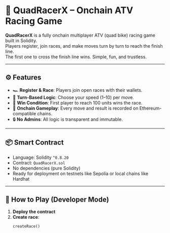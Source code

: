 # 🏁 QuadRacerX – Onchain ATV Racing Game  
   
**QuadRacerX** is a fully onchain multiplayer ATV (quad bike) racing game built in Solidity.  
Players register, join races, and make moves turn by turn to reach the finish line.   
The first one to cross the finish line wins. Simple, fun, and trustless.  

---

## ⚙️ Features 

- 🏎️ **Register & Race**: Players join open races with their wallets.
- 🧠 **Turn-Based Logic**: Choose your speed (1–10) per move.
- 🏁 **Win Condition**: First player to reach 100 units wins the race.   
- 📜 **Onchain Gameplay**: Every move and result is recorded on Ethereum-compatible chains.
- 🔒 **No Admins**: All logic is transparent and immutable. 

---

## 📦 Smart Contract

- Language: Solidity `^0.8.20`
- Contract: `QuadRacerX.sol`
- No dependencies (pure Solidity)
- Ready for deployment on testnets like Sepolia or local chains like Hardhat

---

## 🚀 How to Play (Developer Mode)

1. **Deploy the contract**
2. **Create race**:
   ```solidity
   createRace()
